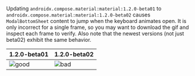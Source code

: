 Updating `androidx.compose.material:material:1.2.0-beta01` to `androidx.compose.material:material:1.2.0-beta02` causes `ModalBottomSheet` content to jump when the keyboard animates open. It is only incorrect for a single frame, so you may want to download the gif and inspect each frame to verify. Also note that the newest versions (not just beta02) exhibit the same behavior.

| 1.2.0-beta01 | 1.2.0-beta02 |
| - | - |
| ![good](https://user-images.githubusercontent.com/1852733/187568559-4da09858-bec0-4947-bf0c-f2b29835d2d2.gif) | ![bad](https://user-images.githubusercontent.com/1852733/187568564-e7120360-bd9d-40d2-be0b-9dd89405417e.gif) |
